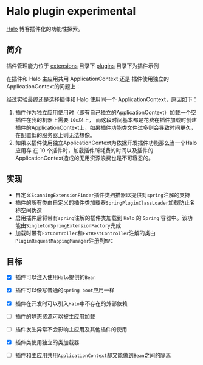 # Halo plugin experimental
[Halo](https://github.com/halo-dev/halo) 博客插件化的功能性探索。

## 简介
插件管理能力位于 [extensions](halo/src/main/java/run/halo/app/extensions) 目录下
[plugins](./plugins) 目录下为插件示例

在插件和 Halo 主应用共用 ApplicationContext 还是 插件使用独立的 ApplicationContext的问题上：

经过实验最终还是选择插件和 Halo 使用同一个 ApplicationContext，原因如下：
1. 插件作为独立应用使用时（即有自己独立的ApplicationContext）加载一个空插件在我的机器上需要 `10s`以上，
而这段时间基本都是花费在插件加载时创建插件的ApplicationContext上，如果插件功能类文件过多则会导致时间更久，
在配置低的服务器上则无法想像。
2. 如果以插件使用独立ApplicationContext为依据开发插件功能那么当一个Halo应用存
在 10 个插件时，加载插件所耗费的时间以及插件的ApplicationContext造成的无用资源浪费也是不可容忍的。

## 实现

- 自定义`ScanningExtensionFinder`插件类扫描器以提供对`spring`注解的支持
- 插件的所有类由自定义的插件类加载器`SpringPluginClassLoader`加载防止名称空间伪造
- 启用插件后将带有`spring`注解的插件类加载到 `Halo` 的 `Spring` 容器中。该功能由`SingletonSpringExtensionFactory`完成
- 加载时带有`ExtController`和`ExtRestController`注解的类由`PluginRequestMappingManager`注册到`MVC`

## 目标

- [x] 插件可以注入使用`Halo`提供的`Bean`

- [x] 插件可以像写普通的`spring boot`应用一样

- [x] 插件在开发时可以引入`Halo`中不存在的外部依赖
- [ ] 插件的静态资源可以被主应用加载
- [ ] 插件发生异常不会影响主应用及其他插件的使用

- [x] 插件类使用独立的类加载器
- [ ] 插件和主应用共用`ApplicationContext`却又能做到`Bean`之间的隔离


